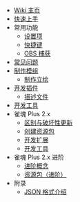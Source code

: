 - [Wiki 主页](https://github.com/MajsoulPlus/majsoul-plus/wiki/Home)
- [快速上手](https://github.com/MajsoulPlus/majsoul-plus/wiki/QuickStart)
- 常用功能
  - [设置项](https://github.com/MajsoulPlus/majsoul-plus/wiki/Settings)
  - [快捷键](https://github.com/MajsoulPlus/majsoul-plus/wiki/Shortcuts)
  - [OBS 捕获](https://github.com/MajsoulPlus/majsoul-plus/wiki/OBS)
- [常见问题](https://github.com/MajsoulPlus/majsoul-plus/wiki/FAQ)
- [制作模组](https://github.com/MajsoulPlus/majsoul-plus/wiki/CourseMod)
  - [制作立绘](https://github.com/MajsoulPlus/majsoul-plus/wiki/Imagemod)
- [开发插件](https://github.com/MajsoulPlus/majsoul-plus/wiki/CourseExecute)
  - [描述文件](https://github.com/MajsoulPlus/majsoul-plus/wiki/ExecuteDesc)
- [开发工具](https://github.com/MajsoulPlus/majsoul-plus/wiki/CourseTool)
- 雀魂 Plus 2.x
  - [区别与破坏性更新](https://github.com/MajsoulPlus/majsoul-plus/wiki/v2_change)
  - [创建资源包](https://github.com/MajsoulPlus/majsoul-plus/wiki/v2_resourcepack)
  - [开发扩展](https://github.com/MajsoulPlus/majsoul-plus/wiki/v2_extension)
  - [开发工具](https://github.com/MajsoulPlus/majsoul-plus/wiki/v2_tool)
- 雀魂 Plus 2.x 进阶
  - [进阶概念](https://github.com/MajsoulPlus/majsoul-plus/wiki/v2_advanced)
  - [资源包（进阶）](https://github.com/MajsoulPlus/majsoul-plus/wiki/v2_resourcepack_advanced)
- 附录
  - [JSON 格式介绍](https://github.com/MajsoulPlus/majsoul-plus/wiki/JsonFormat)
